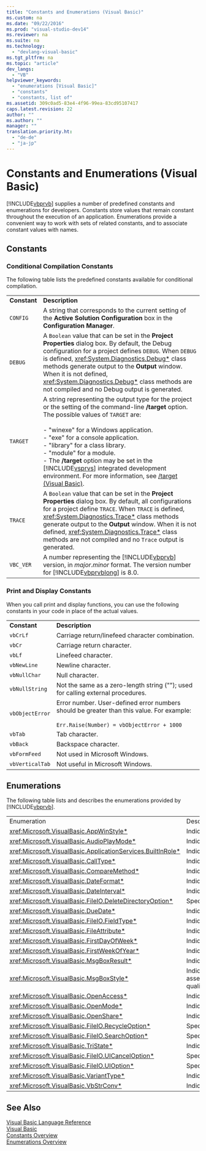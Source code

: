 ```yaml
---
title: "Constants and Enumerations (Visual Basic)"
ms.custom: na
ms.date: "09/22/2016"
ms.prod: "visual-studio-dev14"
ms.reviewer: na
ms.suite: na
ms.technology: 
  - "devlang-visual-basic"
ms.tgt_pltfrm: na
ms.topic: "article"
dev_langs: 
  - "VB"
helpviewer_keywords: 
  - "enumerations [Visual Basic]"
  - "constants"
  - "constants, list of"
ms.assetid: 309c0ad5-83e4-4f96-99ea-83cd95107417
caps.latest.revision: 22
author: ""
ms.author: ""
manager: ""
translation.priority.ht: 
  - "de-de"
  - "ja-jp"
---
```

# Constants and Enumerations (Visual Basic)
[!INCLUDE[vbprvb](../vs140/includes/vbprvb_md.md)] supplies a number of predefined constants and enumerations for developers. Constants store values that remain constant throughout the execution of an application. Enumerations provide a convenient way to work with sets of related constants, and to associate constant values with names.  
  
## Constants  
  
### Conditional Compilation Constants  
 The following table lists the predefined constants available for conditional compilation.  
  
|||  
|-|-|  
|**Constant**|**Description**|  
|`CONFIG`|A string that corresponds to the current setting of the **Active Solution Configuration** box in the **Configuration Manager**.|  
|`DEBUG`|A `Boolean` value that can be set in the **Project Properties** dialog box. By default, the Debug configuration for a project defines `DEBUG`. When `DEBUG` is defined, <xref:System.Diagnostics.Debug*> class methods generate output to the **Output** window. When it is not defined, <xref:System.Diagnostics.Debug*> class methods are not compiled and no Debug output is generated.|  
|`TARGET`|A string representing the output type for the project or the setting of the command-line **/target** option. The possible values of `TARGET` are:<br /><br /> -   "winexe" for a Windows application.<br />-   "exe" for a console application.<br />-   "library" for a class library.<br />-   "module" for a module.<br />-   The **/target** option may be set in the [!INCLUDE[vsprvs](../vs140/includes/vsprvs_md.md)] integrated development environment. For more information, see [/target (Visual Basic)](../vs140/-target--visual-basic-.md).|  
|`TRACE`|A `Boolean` value that can be set in the **Project Properties** dialog box. By default, all configurations for a project define `TRACE`. When `TRACE` is defined, <xref:System.Diagnostics.Trace*> class methods generate output to the **Output** window. When it is not defined, <xref:System.Diagnostics.Trace*> class methods are not compiled and no `Trace` output is generated.|  
|`VBC_VER`|A number representing the [!INCLUDE[vbprvb](../vs140/includes/vbprvb_md.md)] version, in *major*.*minor* format. The version number for [!INCLUDE[vbprvblong](../vs140/includes/vbprvblong_md.md)] is 8.0.|  
  
### Print and Display Constants  
 When you call print and display functions, you can use the following constants in your code in place of the actual values.  
  
|||  
|-|-|  
|**Constant**|**Description**|  
|`vbCrLf`|Carriage return/linefeed character combination.|  
|`vbCr`|Carriage return character.|  
|`vbLf`|Linefeed character.|  
|`vbNewLine`|Newline character.|  
|`vbNullChar`|Null character.|  
|`vbNullString`|Not the same as a zero-length string (""); used for calling external procedures.|  
|`vbObjectError`|Error number. User-defined error numbers should be greater than this value. For example:<br /><br /> `Err.Raise(Number) = vbObjectError + 1000`|  
|`vbTab`|Tab character.|  
|`vbBack`|Backspace character.|  
|`vbFormFeed`|Not used in Microsoft Windows.|  
|`vbVerticalTab`|Not useful in Microsoft Windows.|  
  
## Enumerations  
 The following table lists and describes the enumerations provided by [!INCLUDE[vbprvb](../vs140/includes/vbprvb_md.md)].  
  
|||  
|-|-|  
|Enumeration|Description|  
|<xref:Microsoft.VisualBasic.AppWinStyle*>|Indicates the window style to use for the invoked program when calling the [Shell](assetId:///M:Microsoft.VisualBasic.Interaction.Shell(System.String,Microsoft.VisualBasic.AppWinStyle,System.Boolean,System.Int32)?qualifyHint=False&autoUpgrade=True) function.|  
|<xref:Microsoft.VisualBasic.AudioPlayMode*>|Indicates how to play sounds when calling audio methods.|  
|<xref:Microsoft.VisualBasic.ApplicationServices.BuiltInRole*>|Indicates the type of role to check when calling the [IsInRole](assetId:///M:Microsoft.VisualBasic.ApplicationServices.User.IsInRole(System.String)?qualifyHint=False&autoUpgrade=True) method.|  
|<xref:Microsoft.VisualBasic.CallType*>|Indicates the type of procedure being invoked when calling the [CallByName](assetId:///M:Microsoft.VisualBasic.Interaction.CallByName(System.Object,System.String,Microsoft.VisualBasic.CallType,System.Object[])?qualifyHint=False&autoUpgrade=True) function.|  
|<xref:Microsoft.VisualBasic.CompareMethod*>|Indicates how to compare strings when calling comparison functions.|  
|<xref:Microsoft.VisualBasic.DateFormat*>|Indicates how to display dates when calling the [FormatDateTime](assetId:///M:Microsoft.VisualBasic.Strings.FormatDateTime(System.DateTime,Microsoft.VisualBasic.DateFormat)?qualifyHint=False&autoUpgrade=True) function.|  
|<xref:Microsoft.VisualBasic.DateInterval*>|Indicates how to determine and format date intervals when calling date-related functions.|  
|<xref:Microsoft.VisualBasic.FileIO.DeleteDirectoryOption*>|Specifies what should be done when a directory that is to be deleted contains files or directories.|  
|<xref:Microsoft.VisualBasic.DueDate*>|Indicates when payments are due when calling financial methods.|  
|<xref:Microsoft.VisualBasic.FileIO.FieldType*>|Indicates whether text fields are delimited or fixed-width.|  
|<xref:Microsoft.VisualBasic.FileAttribute*>|Indicates the file attributes to use when calling file-access functions.|  
|<xref:Microsoft.VisualBasic.FirstDayOfWeek*>|Indicates the first day of the week to use when calling date-related functions.|  
|<xref:Microsoft.VisualBasic.FirstWeekOfYear*>|Indicates the first week of the year to use when calling date-related functions.|  
|<xref:Microsoft.VisualBasic.MsgBoxResult*>|Indicates which button was pressed on a message box, returned by the [MsgBox](assetId:///M:Microsoft.VisualBasic.Interaction.MsgBox(System.Object,Microsoft.VisualBasic.MsgBoxStyle,System.Object)?qualifyHint=False&autoUpgrade=True) function.|  
|<xref:Microsoft.VisualBasic.MsgBoxStyle*>|Indicates which buttons to display when calling the assetId:///M:Microsoft.VisualBasic.Interaction.MsgBox(System.Object,Microsoft.VisualBasic.MsgBoxStyle,System.Object)?qualifyHint=False&autoUpgrade=True function.|  
|<xref:Microsoft.VisualBasic.OpenAccess*>|Indicates how to open a file when calling file-access functions.|  
|<xref:Microsoft.VisualBasic.OpenMode*>|Indicates how to open a file when calling file-access functions.|  
|<xref:Microsoft.VisualBasic.OpenShare*>|Indicates how to open a file when calling file-access functions.|  
|<xref:Microsoft.VisualBasic.FileIO.RecycleOption*>|Specifies whether a file should be deleted permanently or placed in the Recycle Bin.|  
|<xref:Microsoft.VisualBasic.FileIO.SearchOption*>|Specifies whether to search all or only top-level directories.|  
|<xref:Microsoft.VisualBasic.TriState*>|Indicates a `Boolean` value or whether the default should be used when calling number-formatting functions.|  
|<xref:Microsoft.VisualBasic.FileIO.UICancelOption*>|Specifies what should be done if the user clicks **Cancel** during an operation.|  
|<xref:Microsoft.VisualBasic.FileIO.UIOption*>|Specifies whether or not to show a progress dialog when copying, deleting, or moving files or directories.|  
|<xref:Microsoft.VisualBasic.VariantType*>|Indicates the type of a variant object, returned by the [VarType](assetId:///M:Microsoft.VisualBasic.Information.VarType(System.Object)?qualifyHint=False&autoUpgrade=True) function.|  
|<xref:Microsoft.VisualBasic.VbStrConv*>|Indicates which type of conversion to perform when calling the [StrConv](assetId:///M:Microsoft.VisualBasic.Strings.StrConv(System.String,Microsoft.VisualBasic.VbStrConv,System.Int32)?qualifyHint=False&autoUpgrade=True) function.|  
  
## See Also  
 [Visual Basic Language Reference](../vs140/visual-basic-language-reference.md)   
 [Visual Basic](../vs140/visual-basic.md)   
 [Constants Overview](../vs140/constants-overview--visual-basic-.md)   
 [Enumerations Overview](../vs140/enumerations-overview--visual-basic-.md)